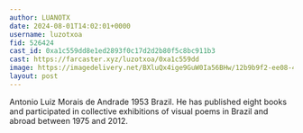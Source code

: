 ```yaml
---
author: LUANOTX
date: 2024-08-01T14:02:01+0000
username: luzotxoa
fid: 526424
cast_id: 0xa1c559dd8e1ed2893f0c17d2d2b80f5c8bc911b3
cast: https://farcaster.xyz/luzotxoa/0xa1c559dd
image: https://imagedelivery.net/BXluQx4ige9GuW0Ia56BHw/12b9b9f2-ee08-4cb2-09a9-a5a45ce16b00/original
layout: post
---
```


Antonio Luiz Morais de Andrade 1953 Brazil.
He has published eight books and participated in collective exhibitions of visual poems in Brazil and abroad between 1975 and 2012.

<img src='https://imagedelivery.net/BXluQx4ige9GuW0Ia56BHw/12b9b9f2-ee08-4cb2-09a9-a5a45ce16b00/original' alt='' referrerpolicy='no-referrer'/>
